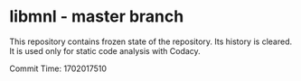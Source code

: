 # libmnl - master branch

This repository contains frozen state of the repository.
Its history is cleared. It is used only for static code
analysis with Codacy.

Commit Time: 1702017510